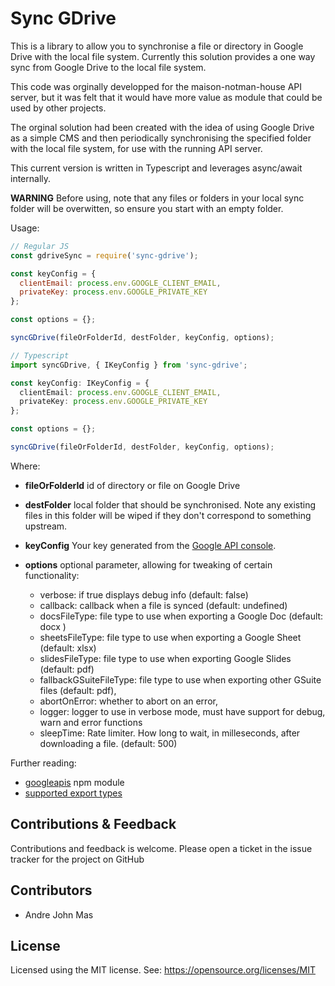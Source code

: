 # Sync GDrive


This is a library to allow you to synchronise a file or directory in Google Drive with the local file system. Currently this solution provides a one way sync from Google Drive to the local file system.

This code was orginally developped for the maison-notman-house API server, but it was felt that it would have more value as module that could be used by other projects.

The orginal solution had been created with the idea of using Google Drive as a simple CMS and then periodically synchronising the specified folder with the local file system, for use with the running API server.

This current version is written in Typescript and leverages async/await internally.

**WARNING** Before using, note that any files or folders in your local sync folder will be overwitten,
so ensure you start with an empty folder.

Usage:

```js
// Regular JS
const gdriveSync = require('sync-gdrive');

const keyConfig = {
  clientEmail: process.env.GOOGLE_CLIENT_EMAIL,
  privateKey: process.env.GOOGLE_PRIVATE_KEY
};

const options = {};

syncGDrive(fileOrFolderId, destFolder, keyConfig, options);
```

```ts
// Typescript
import syncGDrive, { IKeyConfig } from 'sync-gdrive';

const keyConfig: IKeyConfig = {
  clientEmail: process.env.GOOGLE_CLIENT_EMAIL,
  privateKey: process.env.GOOGLE_PRIVATE_KEY
};

const options = {};

syncGDrive(fileOrFolderId, destFolder, keyConfig, options);
```

Where:

   - **fileOrFolderId** id of directory or file on Google Drive
   - **destFolder** local folder that should be synchronised. Note any existing files in this folder will be wiped if they don't correspond to something upstream.
   - **keyConfig** Your key generated from the [Google API console](https://console.developers.google.com/apis/dashboard).
   - **options** optional parameter, allowing for tweaking of certain functionality:

     - verbose: if true displays debug info (default: false)
     - callback: callback when a file is synced (default: undefined)
     - docsFileType: file type to use when exporting a Google Doc (default: docx )
     - sheetsFileType: file type to use when exporting a Google Sheet (default: xlsx)
     - slidesFileType: file type to use when exporting Google Slides (default: pdf)
     - fallbackGSuiteFileType: file type to use when exporting other GSuite files (default: pdf),
     - abortOnError: whether to abort on an error,
     - logger: logger to use in verbose mode, must have support for debug, warn and error functions
     - sleepTime: Rate limiter. How long to wait, in milleseconds, after downloading a file. (default: 500)


Further reading:

   - [googleapis](https://www.npmjs.com/package/googleapis) npm module
   - [supported export types](https://developers.google.com/drive/api/v3/ref-export-formats)

## Contributions & Feedback

Contributions and feedback is welcome. Please open
a ticket in the issue tracker for the project on GitHub

## Contributors


  * Andre John Mas

## License


Licensed using the MIT license. See: https://opensource.org/licenses/MIT
